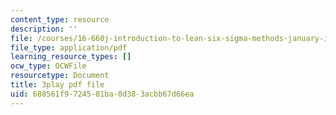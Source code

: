 ```yaml
---
content_type: resource
description: ''
file: /courses/16-660j-introduction-to-lean-six-sigma-methods-january-iap-2012/688561f9724581ba0d383acbb67d66ea_dNvt3SSm9Jc.pdf
file_type: application/pdf
learning_resource_types: []
ocw_type: OCWFile
resourcetype: Document
title: 3play pdf file
uid: 688561f9-7245-81ba-0d38-3acbb67d66ea
---
```

